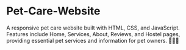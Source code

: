 # Pet-Care-Website
A responsive pet care website built with HTML, CSS, and JavaScript. Features include Home, Services, About, Reviews, and Hostel pages, providing essential pet services and information for pet owners. 🐶🐾✨
